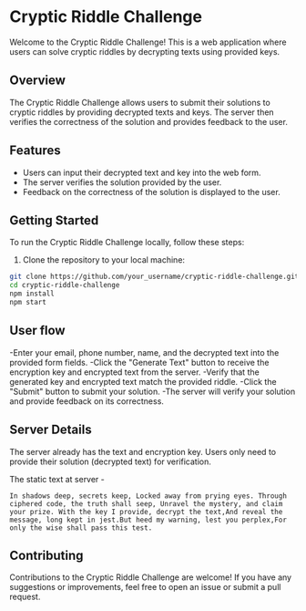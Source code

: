 # Cryptic Riddle Challenge

Welcome to the Cryptic Riddle Challenge! This is a web application where users can solve cryptic riddles by decrypting texts using provided keys.

## Overview

The Cryptic Riddle Challenge allows users to submit their solutions to cryptic riddles by providing decrypted texts and keys. The server then verifies the correctness of the solution and provides feedback to the user.

## Features

- Users can input their decrypted text and key into the web form.
- The server verifies the solution provided by the user.
- Feedback on the correctness of the solution is displayed to the user.

## Getting Started

To run the Cryptic Riddle Challenge locally, follow these steps:

1. Clone the repository to your local machine:

```bash
git clone https://github.com/your_username/cryptic-riddle-challenge.git
cd cryptic-riddle-challenge
npm install
npm start
```
## User flow
-Enter your email, phone number, name, and the decrypted text into the provided form fields.
-Click the "Generate Text" button to receive the encryption key and encrypted text from the server.
-Verify that the generated key and encrypted text match the provided riddle.
-Click the "Submit" button to submit your solution.
-The server will verify your solution and provide feedback on its correctness.

## Server Details
The server already has the text and encryption key. Users only need to provide their solution (decrypted text) for verification.

The static text at server - 
```text
In shadows deep, secrets keep, Locked away from prying eyes. Through ciphered code, the truth shall seep, Unravel the mystery, and claim your prize. With the key I provide, decrypt the text,And reveal the message, long kept in jest.But heed my warning, lest you perplex,For only the wise shall pass this test.
```

## Contributing
Contributions to the Cryptic Riddle Challenge are welcome! If you have any suggestions or improvements, feel free to open an issue or submit a pull request.

